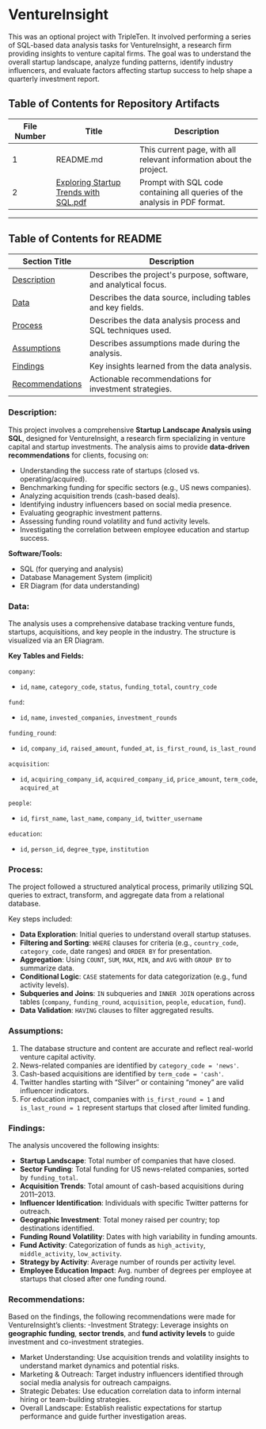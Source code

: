 # VentureInsight

This was an optional project with TripleTen. It involved performing a series of SQL-based data analysis tasks for VentureInsight, a research firm providing insights to venture capital firms. The goal was to understand the overall startup landscape, analyze funding patterns, identify industry influencers, and evaluate factors affecting startup success to help shape a quarterly investment report.

<!--
🎥 **[Video Overview – Click Here](#)**
-->

##  Table of Contents for Repository Artifacts

| File Number | Title         | Description                                           |
|-------------|---------------|-------------------------------------------------------|
| 1 | README.md | This current page, with all relevant information about the project. |
| 2 | [Exploring Startup Trends with SQL.pdf](https://github.com/Tiffany-Bergett/BI_Analytic_Projects/blob/main/VentureInsight/Exploring%20Startup%20Trends%20with%20SQL.pdf) | Prompt with SQL code containing all queries of the analysis in PDF format. |

---

##  Table of Contents for README

| Section Title   | Description                                                                 |
|-----------------|-----------------------------------------------------------------------------|
| [Description]() | Describes the project's purpose, software, and analytical focus.            |
| [Data]() | Describes the data source, including tables and key fields.                 |
| [Process]() | Describes the data analysis process and SQL techniques used.                |
| [Assumptions]() | Describes assumptions made during the analysis.                             |
| [Findings]() | Key insights learned from the data analysis.                                |
| [Recommendations]() | Actionable recommendations for investment strategies.                       |

### Description:

This project involves a comprehensive **Startup Landscape Analysis using SQL**, designed for VentureInsight, a research firm specializing in venture capital and startup investments. The analysis aims to provide **data-driven recommendations** for clients, focusing on:

- Understanding the success rate of startups (closed vs. operating/acquired).
- Benchmarking funding for specific sectors (e.g., US news companies).
- Analyzing acquisition trends (cash-based deals).
- Identifying industry influencers based on social media presence.
- Evaluating geographic investment patterns.
- Assessing funding round volatility and fund activity levels.
- Investigating the correlation between employee education and startup success.

**Software/Tools:**  
- SQL (for querying and analysis)  
- Database Management System (implicit)  
- ER Diagram (for data understanding)

<!--
Original Work can be found [HERE](URL).
-->

###  Data:

The analysis uses a comprehensive database tracking venture funds, startups, acquisitions, and key people in the industry. The structure is visualized via an ER Diagram.

**Key Tables and Fields:**

`company`:  
- `id`, `name`, `category_code`, `status`, `funding_total`, `country_code`

`fund`:  
- `id`, `name`, `invested_companies`, `investment_rounds`
  
`funding_round`:  
- `id`, `company_id`, `raised_amount`, `funded_at`, `is_first_round`, `is_last_round`
  
`acquisition`:  
- `id`, `acquiring_company_id`, `acquired_company_id`, `price_amount`, `term_code`, `acquired_at`
  
`people`:  
- `id`, `first_name`, `last_name`, `company_id`, `twitter_username`
  
`education`:  
- `id`, `person_id`, `degree_type`, `institution`

<!--
Raw Data can be found [HERE](URL).
-->

###  Process:

The project followed a structured analytical process, primarily utilizing SQL queries to extract, transform, and aggregate data from a relational database.

Key steps included:

- **Data Exploration**: Initial queries to understand overall startup statuses.
- **Filtering and Sorting**: `WHERE` clauses for criteria (e.g., `country_code`, `category_code`, date ranges) and `ORDER BY` for presentation.
- **Aggregation**: Using `COUNT`, `SUM`, `MAX`, `MIN`, and `AVG` with `GROUP BY` to summarize data.
- **Conditional Logic**: `CASE` statements for data categorization (e.g., fund activity levels).
- **Subqueries and Joins**: `IN` subqueries and `INNER JOIN` operations across tables (`company`, `funding_round`, `acquisition`, `people`, `education`, `fund`).
- **Data Validation**: `HAVING` clauses to filter aggregated results.

###  Assumptions:

1) The database structure and content are accurate and reflect real-world venture capital activity.
2) News-related companies are identified by `category_code = 'news'`.
3) Cash-based acquisitions are identified by `term_code = 'cash'`.
4) Twitter handles starting with “Silver” or containing “money” are valid influencer indicators.
5) For education impact, companies with `is_first_round = 1` and `is_last_round = 1` represent startups that closed after limited funding.

###  Findings:

The analysis uncovered the following insights:

- **Startup Landscape**: Total number of companies that have closed.
- **Sector Funding**: Total funding for US news-related companies, sorted by `funding_total`.
- **Acquisition Trends**: Total amount of cash-based acquisitions during 2011–2013.
- **Influencer Identification**: Individuals with specific Twitter patterns for outreach.
- **Geographic Investment**: Total money raised per country; top destinations identified.
- **Funding Round Volatility**: Dates with high variability in funding amounts.
- **Fund Activity**: Categorization of funds as `high_activity`, `middle_activity`, `low_activity`.
- **Strategy by Activity**: Average number of rounds per activity level.
- **Employee Education Impact**: Avg. number of degrees per employee at startups that closed after one funding round.

###  Recommendations:

Based on the findings, the following recommendations were made for VentureInsight’s clients:
-Investment Strategy: Leverage insights on **geographic funding**, **sector trends**, and **fund activity levels** to guide investment and co-investment strategies.
- Market Understanding: Use acquisition trends and volatility insights to understand market dynamics and potential risks.
- Marketing & Outreach: Target industry influencers identified through social media analysis for outreach campaigns.
- Strategic Debates: Use education correlation data to inform internal hiring or team-building strategies.
- Overall Landscape: Establish realistic expectations for startup performance and guide further investigation areas.
